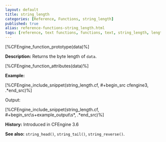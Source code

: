 ```yaml
---
layout: default
title: string_length
categories: [Reference, Functions, string_length]
published: true
alias: reference-functions-string_length.html
tags: [reference, text functions, functions, text, string_length, length, strlen, substring]
---
```


[%CFEngine_function_prototype(data)%]

**Description:** Returns the byte length of `data`.

[%CFEngine_function_attributes(data)%]

**Example:**

[%CFEngine_include_snippet(string_length.cf, #\+begin_src cfengine3, .*end_src)%]

Output:

[%CFEngine_include_snippet(string_length.cf, #\+begin_src\s+example_output\s*, .*end_src)%]

**History:** Introduced in CFEngine 3.6

**See also:** `string_head()`, `string_tail()`, `string_reverse()`.
